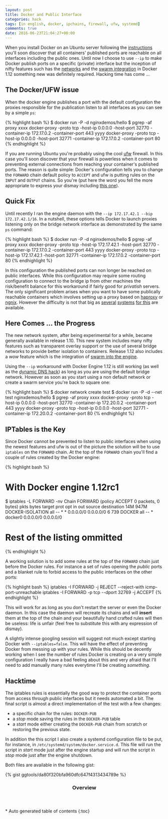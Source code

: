 ```yaml
---
layout: post
title: Docker and Public Interface
categories: hack
tags: [in english, docker, ipchains, firewall, ufw, systemd]
comments: true
date: 2016-06-23T21:04:27+00:00
---
```

When you install Docker on an Ubuntu server following the [instructions](https://docs.docker.com/engine/installation/linux/ubuntulinux/) you'll soon discover that all containers' published ports are reachable on all interfaces including the public ones. Until now I choose to use `--ip` to make Docker publish ports on a specific (private) interface but the inception of nifty features such has the [networks](https://docs.docker.com/engine/userguide/networking/) and the [swarm integration](https://docs.docker.com/engine/swarm/) in Docker 1.12 something new was definitely required. Hacking time has come …  

## The Docker/UFW issue

When the docker engine publishes a port with the default configuration the proxies responsible for the publication listen to all interfaces as you can see by a simple `ps`:

{% highlight bash %}
$ docker run -P -d nginxdemos/hello
$ pgrep -af proxy
xxxx docker-proxy -proto tcp -host-ip 0.0.0.0 -host-port 32770 -container-ip 172.17.0.2 -container-port 443
yyyy docker-proxy -proto tcp -host-ip 0.0.0.0 -host-port 32771 -container-ip 172.17.0.2 -container-port 80
{% endhighlight %}


If you are running Ubuntu you're probably using the cool [ufw](https://wiki.ubuntu.com/UncomplicatedFirewall) firewall. In this case you'll soon discover that your firewall is powerless when it comes to preventing external connections from reaching your container's published ports. The reason is quite simple: Docker's configuration tells you to change the `FORWARD` chain default policy to `ACCEPT` and ufw is putting rules on the `INPUT` and `OUTPUT` chains. So you're (put here the word you fell the more appropriate to express your dismay including [this one](https://www.youtube.com/watch?v=FvPbxZmZxZ8)).

## Quick Fix

Until recently I ran the engine daemon with the `--ip 172.17.42.1 --bip 172.17.42.1/16`. In a nutshell, these options tells Docker to launch proxies listening only on the bridge network interface as demonstrated by the same `ps` command:

{% highlight bash %}
$ docker run -P -d nginxdemos/hello
$ pgrep -af proxy
xxxx docker-proxy -proto tcp -host-ip 172.17.42.1 -host-port 32770 -container-ip 172.17.0.2 -container-port 443
yyyy docker-proxy -proto tcp -host-ip 172.17.42.1 -host-port 32771 -container-ip 172.17.0.2 -container-port 80
{% endhighlight %}

In this configuration the published ports can non longer be reached on public interfaces. While this configuration may require some routing configuration to connect to the bridge ip from other machines the risk/benefit balance for this workaround if fairly good for *privatish* servers. The only significant problem arises when you want to have some publically reachable containers which involves setting up a proxy based on [haproxy](http://www.haproxy.org/) or [ngnix](https://www.nginx.com/). However the difficulty is not that big as [several](https://github.com/ehazlett/interlock) [systems](https://hub.docker.com/r/jwilder/nginx-proxy/) [for this](http://gliderlabs.com/registrator/latest/) are available.

## Here Comes … the Progress

The new network system, after being experimental for a while, became generally available in release 1.10. This new system includes many nifty features such as transparent overlay support or the use of several bridge networks to provide better isolation to containers. Release 1.12 also includes a *wow* feature which is the integration of [swarm into the engine](https://docs.docker.com/engine/swarm/).

Using the `--ip` workaround with Docker Engine 1.12 is still working (as well as the [dynamic DNS hack](/how-to/2014/11/30/dynamic-dns-update-for-docker-containers)) as long as you are using the default bridge network. However as soon as you start using a non default network or create a swarm service you're back to square one:

{% highlight bash %}
$ docker network create test
$ docker run -P -d --net test nginxdemos/hello
$ pgrep -af proxy
xxxx docker-proxy -proto tcp -host-ip 0.0.0.0 -host-port 32770 -container-ip 172.20.0.2 -container-port 443
yyyy docker-proxy -proto tcp -host-ip 0.0.0.0 -host-port 32771 -container-ip 172.20.0.2 -container-port 80
{% endhighlight %}

## IPTables is the Key

Since Docker cannot be prevented to listen to public interfaces when using the newest features and ufw is out of the picture the solution will be to use `iptables` on the `FORWARD` chain. At the top of the `FORWARD` chain you'll find a couple of rules created by the Docker engine:

{% highlight bash %}
# With Docker engine 1.12rc1
$ iptables -L FORWARD -nv
Chain FORWARD (policy ACCEPT 0 packets, 0 bytes)
 pkts bytes target     prot opt in     out     source               destination
  14M  947M DOCKER-ISOLATION  all  --  *      *       0.0.0.0/0            0.0.0.0/0
    6   739 DOCKER     all  --  *      docker0  0.0.0.0/0            0.0.0.0/0
# Rest of the listing ommitted
{% endhighlight %}

A working solution is to add some rules at the top of the `FORWARD` chain just before the Docker rules. For instance a set of rules opening the *public* ports and a blanket rule to forbid access to the public interfaces on the other ports:

{% highlight bash %}
iptables -I FORWARD -j REJECT --reject-with icmp-port-unreachable
iptables -I FORWARD -p tcp --dport 32769 -j ACCEPT
{% endhighlight %}

This will work for as long as you don't restart the server or even the Docker daemon. In this case the daemon will recreate its chains and will **insert**  them at the top of the chain and your beautifully hand crafted rules will then be useless: life is unfair (feel free to substitute this with any expression of dismay).

A slightly intense googling session will suggest not much except starting Docker with `--iptables=false`. This will have the effect of preventing Docker from messing up with your rules. While this should be decently working when I see the number of rules Docker is creating on a very simple configuration I really have a bad feeling about this and very afraid that I'll need to add manually many rules everytime I'll be creating *something*.

## Hacktime

The iptables rules is essentially the good way to protect the container ports from access through public interfaces but it needs automated a bit. The final script is almost a direct implementation of the test with a few changes:

- a specific chain for the rules: `DOCKER-PUB`
- a *stop* mode saving the rules in the `DOCKER-PUB` table
- a *start* mode either creating the `DOCKER-PUB` chain from scratch or restoring the previous state.

In addition the this script I also create a systemd configuration file to be put, for instance, in `/etc/systemd/system/docker.service.d`. This file will run the script in *start* mode just after the engine startup and will run the script in *stop* mode just after the engine shutdown.

Both files are available in the following gist:

{% gist ggtools/da80f320bfa960dfc647f4313434789e %}

<section id="table-of-contents" class="toc">
<header>
<h3>Overview</h3>
</header>
<div id="drawer" markdown="1">
*  Auto generated table of contents
{:toc}
</div>
</section><!-- /#table-of-contents -->
